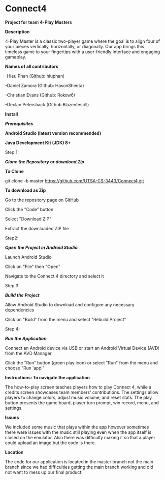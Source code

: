 # Connect4
**Project for team 4-Play Masters**

**Description**

4-Play Master is a classic two-player game where the goal is to align four of your pieces vertically, horizontally, or diagonally. Our app brings this timeless game to your fingertips with a user-friendly interface and engaging gameplay.

**Names of all contributors**

-Hieu Phan (Github: hiuphan)

-Daniel Zamora (Github: HasonSheeta)

-Christian Evans (Github: Rokow6)

-Declan Petershack (Github Blazentesrill)

**Install**

***Prerequisites***

**Android Studio (latest version recommended)**

**Java Development Kit (JDK) 8+**

Step 1:

***Clone the Repository or download Zip***

**To Clone**

git clone -b master https://github.com/UTSA-CS-3443/Connect4.git

**To download as Zip**

Go to the repository page on GitHub

Click the "Code" button

Select "Download ZIP"

Extract the downloaded ZIP file

Step2:

***Open the Project in Android Studio***

Launch Android Studio

Click on "File" then "Open"

Navigate to the Connect 4 directory and select it

Step 3:

***Build the Project***

Allow Android Studio to download and configure any necessary dependencies

Click on "Build" from the menu and select "Rebuild Project"

Step 4:

***Run the Application***

Connect an Android device via USB or start an Android Virtual Device (AVD) from the AVD Manager

Click the "Run" button (green play icon) or select "Run" from the menu and choose "Run 'app'"

**Instructions: To navigate the application**

The how-to-play screen teaches players how to play Connect 4, while a credits screen showcases team members' contributions. The settings allow players to change colors, adjust music volume, and reset stats. The play button presents the game board, player turn prompt, win record, menu, and settings.

**Issues**

We included some music that plays within the app however sometimes there were issues with the music still playing even when the app itself is closed on the emulator. Also there was difficulty making it so that a player could upload an image but the code is there.

**Location**

The code for our application is located in the master branch not the main branch since we had difficulties getting the main branch working and did not want to mess up our final product.




